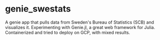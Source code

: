 # genie_swestats

A genie app that pulls data from Sweden's Bureau of Statistics (SCB) and visualizes it. Experimenting with Genie.jl, a great web framework for Julia. 
Containerized and tried to deploy on GCP, with mixed results. 
